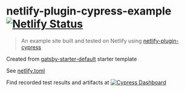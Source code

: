 # netlify-plugin-cypress-example [![Netlify Status](https://api.netlify.com/api/v1/badges/45b3d08c-8f52-40b4-89b1-a81aa01ea783/deploy-status)](https://app.netlify.com/sites/netlify-plugin-cypress-example/deploys)
> An example site built and tested on Netlify using [netlify-plugin-cypress](https://github.com/cypress-io/netlify-plugin-cypress)

Created from [gatsby-starter-default](https://www.gatsbyjs.org/starters/gatsbyjs/gatsby-starter-default/) starter template

See [netlify.toml](netlify.toml)

Find recorded test results and artifacts at [![Cypress Dashboard](https://img.shields.io/badge/cypress-dashboard-brightgreen.svg)](https://dashboard.cypress.io/#/projects/ih9cap/runs)
